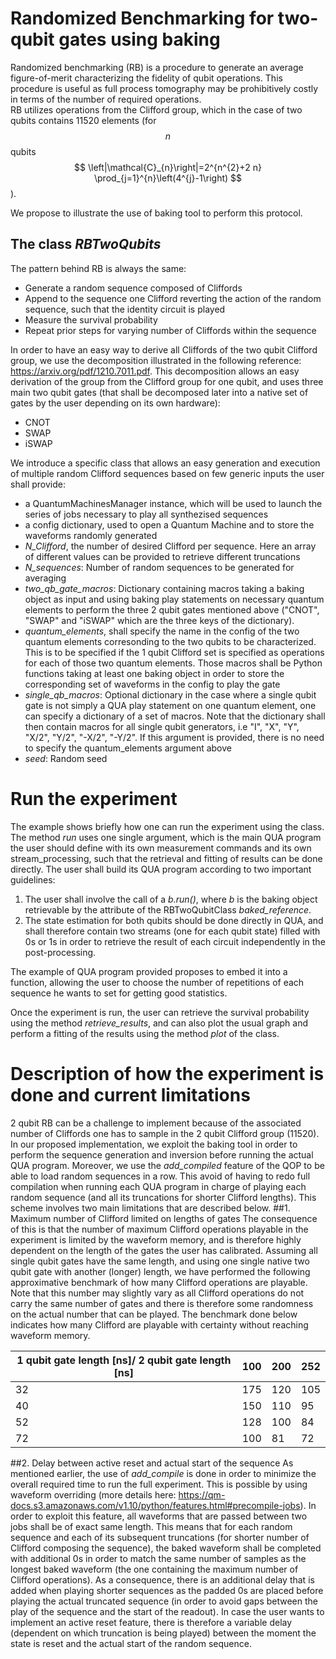 # Randomized Benchmarking for two-qubit gates using baking

Randomized benchmarking (RB) is a procedure to generate an 
average figure-of-merit characterizing the fidelity of 
qubit operations. This procedure is useful as full process tomography 
may be prohibitively costly in terms of the number of required operations.   
RB utilizes operations from the Clifford group, which in the case of two qubits contains 11520 elements
(for $$n$$ qubits $$
\left|\mathcal{C}_{n}\right|=2^{n^{2}+2 n} \prod_{j=1}^{n}\left(4^{j}-1\right)
$$).

We propose to illustrate the use of baking tool to perform this protocol.

## The class *RBTwoQubits*

The pattern behind RB is always the same: 
- Generate a random sequence composed of Cliffords
- Append to the sequence one Clifford reverting the action of the random sequence, such that the identity circuit is played
- Measure the survival probability
- Repeat prior steps for varying number of Cliffords within the sequence

In order to have an easy way to derive all Cliffords of the two qubit Clifford group, 
we use the decomposition illustrated in the following reference: https://arxiv.org/pdf/1210.7011.pdf.
This decomposition allows an easy derivation of the group from the Clifford group for one qubit, and uses three main two qubit gates
(that shall be decomposed later into a native set of gates by the user depending on its own hardware):
- CNOT
- SWAP
- iSWAP

We introduce a specific class that allows an easy generation and execution of multiple random Clifford sequences based on 
few generic inputs the user shall provide:
- a  QuantumMachinesManager instance, which will be used to launch  the series of jobs necessary to play all synthezised sequences 
- a config dictionary, used to open a Quantum Machine and to store the waveforms randomly generated
- *N_Clifford*, the number of desired Clifford per sequence. Here an array of different values can be provided to retrieve different truncations
- *N_sequences*: Number of random sequences to be generated for averaging
- *two_qb_gate_macros*: Dictionary containing macros taking a baking object as input and using
 baking play statements on necessary quantum elements to perform the three 2 qubit gates mentioned above ("CNOT", "SWAP" and "iSWAP" which are the three keys of the dictionary).
- *quantum_elements*, shall specify the name in the config of the two quantum elements corresonding to the two qubits to be characterized. This is to be specified if the 1 qubit Clifford set is specified as operations for each of those two quantum elements. 
Those macros shall be Python functions taking at least one baking object in order to store the corresponding set of waveforms in the config to play the gate
- *single_qb_macros*: Optional dictionary in the case where a single qubit gate is not simply a QUA play statement on one quantum element, one can specify a dictionary of 
a set of macros. Note that the dictionary shall then contain macros for all single qubit generators, i.e "I", "X", "Y", "X/2", "Y/2", "-X/2", "-Y/2". If this argument is provided, there is no need to specify the quantum_elements argument above
- *seed*: Random seed


# Run the experiment

The example shows briefly how one can run the experiment using the class. The method *run* uses one single argument,
which is the main QUA program the user should define with its own measurement commands and its own stream_processing, such that the retrieval and fitting of results can be done directly. 
The user shall build its QUA program according to two important guidelines:
1. The user shall involve the call of a *b.run()*, where *b* is the baking object retrievable by the attribute of the RBTwoQubitClass *baked_reference*.
2. The state estimation for both qubits should be done directly in QUA, and shall therefore contain two streams (one for each qubit state) filled with 0s or 1s in order to retrieve the result of each circuit independently in the post-processing.

The example of QUA program provided proposes to embed it into a function, allowing the user to choose the number of repetitions of each sequence he wants to set for getting good statistics.

Once the experiment is run, the user can retrieve the survival probability using the method *retrieve_results*, and can also plot the usual graph and perform a fitting of the results using the method *plot* of the class.

# Description of how the experiment is done and current limitations
2 qubit RB can be a challenge to implement because of the associated number of Cliffords one has to sample in the 2 qubit Clifford group (11520).
In our proposed implementation, we exploit the baking tool in order to perform the sequence generation and inversion before running the actual QUA program.
Moreover, we use the *add_compiled* feature of the QOP to be able to load random sequences in a row. This avoid of having to redo full compilation when running each QUA program in charge of playing each random sequence (and all its truncations for shorter Clifford lengths).
This scheme involves two main limitations that are described below.
##1. Maximum number of Clifford limited on lengths of gates 
The consequence of this is that the number of maximum Clifford operations playable in the experiment is limited by the waveform memory, and is therefore highly dependent on the length of the gates the user has calibrated.
Assuming all single qubit gates have the same length, and using one single native two qubit gate with another (longer) length, we have performed the following approximative benchmark of how many Clifford operations are playable.
Note that this number may slightly vary as all Clifford operations do not carry the same number of gates and there is therefore some randomness on the actual number that can be played. The benchmark done below indicates how many Clifford are playable with certainty without reaching waveform memory.

| 1 qubit gate length [ns]/ 2 qubit gate length [ns] | 100 | 200 | 252 |
|----------------------------------------------------|-----|-----|-----|
| 32                                                 | 175 | 120 | 105 |
| 40                                                 | 150 | 110 | 95  |
| 52                                                 | 128 | 100 | 84  |
| 72                                                 | 100 | 81  | 72  |
##2. Delay between active reset and actual start of the sequence
As mentioned earlier, the use of *add_compile* is done in order to minimize the overall required time to run the full experiment.
This is possible by using waveform overriding (more details here: https://qm-docs.s3.amazonaws.com/v1.10/python/features.html#precompile-jobs).
In order to exploit this feature, all waveforms that are passed between two jobs shall be of exact same length.
This means that for each random sequence and each of its subsequent truncations (for shorter number of Clifford composing the sequence), the baked waveform shall be completed with additional 0s in order to match the same number of samples as the longest baked waveform (the one containing the maximum number of Clifford operations).
As a consequence, there is an additional delay that is added when playing shorter sequences as the padded 0s are placed before playing the actual truncated sequence (in order to avoid gaps between the play of the sequence and the start of the readout).
In case the user wants to implement an active reset feature, there is therefore a variable delay (dependent on which truncation is being played) between the moment the state is reset and the actual start of the random sequence.

